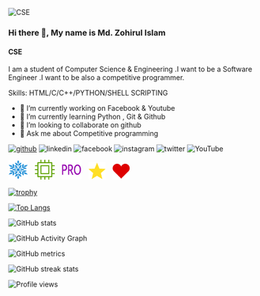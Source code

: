 ![CSE](https://avatars.githubusercontent.com/u/109040990?v=4)

### Hi there 👋, My name is Md. Zohirul Islam
#### CSE


I am a student of Computer Science & Engineering .I want to be a Software Engineer .I  want to be also a competitive programmer.

Skills: HTML/C/C++/PYTHON/SHELL SCRIPTING

- 🔭 I’m currently working on Facebook & Youtube 
- 🌱 I’m currently learning Python , Git & Github 
- 👯 I’m looking to collaborate on github 
- 💬 Ask me about Competitive programming 


[<img src='https://cdn.jsdelivr.net/npm/simple-icons@3.0.1/icons/github.svg' alt='github' height='40'>](https://github.com/ZohirBhuiyan)  <img src='https://cdn.jsdelivr.net/npm/simple-icons@3.0.1/icons/linkedin.svg' alt='linkedin' height='40'>  <img src='https://cdn.jsdelivr.net/npm/simple-icons@3.0.1/icons/facebook.svg' alt='facebook' height='40'>  <img src='https://cdn.jsdelivr.net/npm/simple-icons@3.0.1/icons/instagram.svg' alt='instagram' height='40'>  <img src='https://cdn.jsdelivr.net/npm/simple-icons@3.0.1/icons/twitter.svg' alt='twitter' height='40'>  <img src='https://cdn.jsdelivr.net/npm/simple-icons@3.0.1/icons/youtube.svg' alt='YouTube' height='40'> 

<a href='https://archiveprogram.github.com/'><img src='https://raw.githubusercontent.com/acervenky/animated-github-badges/master/assets/acbadge.gif' width='40' height='40'></a> <a href='https://docs.github.com/en/developers'><img src='https://raw.githubusercontent.com/acervenky/animated-github-badges/master/assets/devbadge.gif' width='40' height='40'></a> <a href='https://github.com/pricing'><img src='https://raw.githubusercontent.com/acervenky/animated-github-badges/master/assets/pro.gif' width='40' height='40'></a> <a href='https://stars.github.com/'><img src='https://raw.githubusercontent.com/acervenky/animated-github-badges/master/assets/starbadge.gif' width='35' height='35'></a> <a href='https://docs.github.com/en/github/supporting-the-open-source-community-with-github-sponsors'><img src='https://raw.githubusercontent.com/acervenky/animated-github-badges/master/assets/sponsorbadge.gif' width='35' height='35'></a> 

[![trophy](https://github-profile-trophy.vercel.app/?username=ZohirBhuiyan)](https://github.com/ryo-ma/github-profile-trophy)

[![Top Langs](https://github-readme-stats.vercel.app/api/top-langs/?username=ZohirBhuiyan)](https://github.com/anuraghazra/github-readme-stats)

![GitHub stats](https://github-readme-stats.vercel.app/api?username=ZohirBhuiyan&show_icons=true&count_private=true)  

![GitHub Activity Graph](https://activity-graph.herokuapp.com/graph?username=ZohirBhuiyan)  

![GitHub metrics](https://metrics.lecoq.io/ZohirBhuiyan)  

![GitHub streak stats](https://streak-stats.demolab.com/?user=ZohirBhuiyan)  

![Profile views](https://gpvc.arturio.dev/ZohirBhuiyan)  
